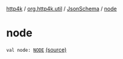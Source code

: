 [http4k](../../index.md) / [org.http4k.util](../index.md) / [JsonSchema](index.md) / [node](./node.md)

# node

`val node: `[`NODE`](index.md#NODE) [(source)](https://github.com/http4k/http4k/blob/master/http4k-core/src/main/kotlin/org/http4k/util/JsonSchemaCreator.kt#L7)